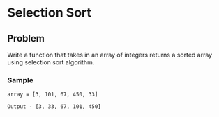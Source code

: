 # Selection Sort

## Problem
Write a function that takes in an array of integers returns a sorted array using selection sort algorithm.

### Sample
```
array = [3, 101, 67, 450, 33]

Output - [3, 33, 67, 101, 450]
```